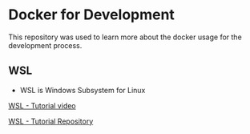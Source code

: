# Docker for Development
This repository was used to learn more about the docker usage for the development process.

## WSL
* WSL is Windows Subsystem for Linux

[WSL - Tutorial video](https://www.youtube.com/watch?v=-oxnRGhA9Mg)

[WSL - Tutorial Repository](https://github.com/codeedu/wsl2-docker-quickstart/blob/main/README.en.md)
